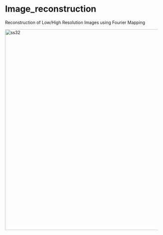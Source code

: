 # Image_reconstruction
Reconstruction of Low/High Resolution Images using Fourier Mapping

<img width="660" alt="ss32" src="https://github.com/pranavsharma9/Image_reconstruction/assets/49152887/fb153e92-7593-4549-b3fb-d5fc1fba67b6">
